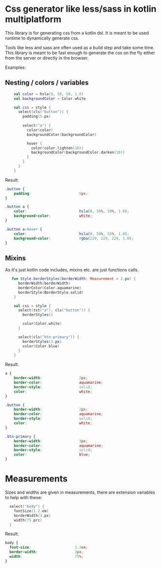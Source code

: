 # Css generator like less/sass in kotlin multiplatform

This library is for generating css from a kotlin dsl.
It is meant to be used runtime to dynamically generate css. 

Tools like less and sass are often used as a build step and take some time.
This library is meant to be fast enough to generate the css on the fly either from the server or directly in the browser.

Examples:

## Nesting / colors / variables

```kotlin
    val color = hsla(0, 50, 50, 1.0)
    val backgroundColor = Color.white

    val css = style {
      select(cls("button")) {
        padding(5.px)
        
        select("a") {
          color(color)
          backgroundColor(backgroundColor)

          hover {
            color(color.lighten(10))
            backgroundColor(backgroundColor.darken(10))
          }
        }
      }
    }
```

Result:

```css
.button {
    padding:                      5px;
}

.button a {
    color:                        hsla(0, 50%, 50%, 1.0);
    background-color:             white;
}

.button a:hover {
    color:                        hsla(0, 50%, 55%, 1.0);
    background-color:             rgba(229, 229, 229, 1.0);
}
```

## Mixins

As it's just kotlin code includes, mixins etc. are just functions calls.

```kotlin
   fun Style.borderStyles(borderWidth: Measurement = 2.px) {
      borderWidth(borderWidth)
      borderColor(Color.aquamarine)
      borderStyle(BorderStyle.solid)
    }

    val css = style {
      select(txt("a"), cls("button")) {
        borderStyles()

        color(Color.white)
      }

      select(cls("btn-primary")) {
        borderStyles(3.px)
        color(Color.blue)
      }
    }
```

Result:

```css
a {
    border-width:                 2px;
    border-color:                 aquamarine;
    border-style:                 solid;
    color:                        white;
}

.button {
    border-width:                 2px;
    border-color:                 aquamarine;
    border-style:                 solid;
    color:                        white;
}

.btn-primary {
    border-width:                 3px;
    border-color:                 aquamarine;
    border-style:                 solid;
    color:                        blue;
}
```

# Measurements

Sizes and widths are given in measurements, there are extension variables to help with these:

```kotlin
  select("body") {
    fontSize(1.2.em)
    borderWidth(3.px)
    width(75.prc)
  }
```

Result:

```css
body {
  font-size:                    1.2em;
  border-width:                 3px;
  width:                        75%;
}
```
